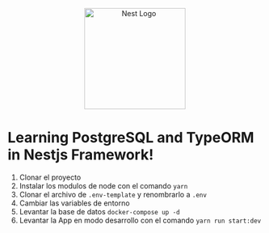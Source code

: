 <p align="center">
  <a href="http://nestjs.com/" target="blank"><img src="https://nestjs.com/img/logo-small.svg" width="200" alt="Nest Logo" /></a>
</p>

# Learning PostgreSQL and TypeORM in Nestjs Framework!

1. Clonar el proyecto
2. Instalar los modulos de node con el comando ```yarn```
3. Clonar el archivo de ```.env-template``` y renombrarlo a ```.env```
4. Cambiar las variables de entorno
5. Levantar la base de datos ```docker-compose up -d```
6. Levantar la App en modo desarrollo con el comando ```yarn run start:dev```
